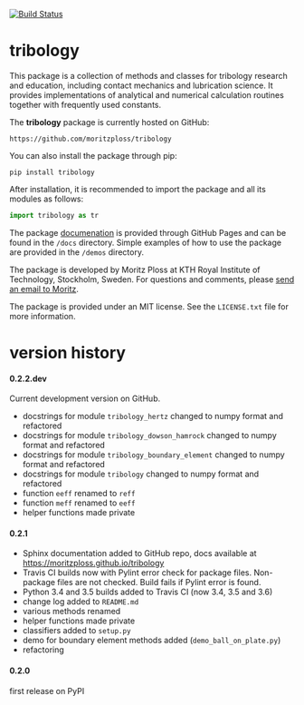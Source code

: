 [![Build Status](https://travis-ci.org/moritzploss/tribology.png)](https://travis-ci.org/moritzploss/tribology)

# tribology
This package is a collection of methods and classes for tribology
research and education, including contact mechanics and lubrication
science. It provides implementations of analytical and numerical
calculation routines together with frequently used constants.

The **tribology** package is currently hosted on GitHub:

    https://github.com/moritzploss/tribology

You can also install the package through pip:

    pip install tribology

After installation, it is recommended to import the package and all its
modules as follows:

```python
import tribology as tr
```

The package
<a href="https://moritzploss.github.io/tribology" target="_blank">
documenation</a> is provided through GitHub Pages and can be found
in the `/docs` directory. Simple examples of how to use the package are
provided in the `/demos`
directory.

The package is developed by Moritz Ploss at KTH Royal
Institute of Technology, Stockholm, Sweden. For questions and comments,
please [send an email to Moritz](mailto:moritz.ploss@gmail.com).

The package is provided under an MIT license. See the `LICENSE.txt` file
for more information.

# version history

#### 0.2.2.dev
Current development version on GitHub.

- docstrings for module `tribology_hertz` changed to numpy format and refactored
- docstrings for module `tribology_dowson_hamrock` changed to numpy format and refactored
- docstrings for module `tribology_boundary_element` changed to numpy format and refactored
- docstrings for module `tribology` changed to numpy format and refactored
- function `eeff` renamed to `reff`
- function `meff` renamed to `eeff`
- helper functions made private

#### 0.2.1
- Sphinx documentation added to GitHub repo, docs available at
https://moritzploss.github.io/tribology
-  Travis CI builds now with Pylint error check for package files.
Non-package files are not checked. Build fails if Pylint error is found.
- Python 3.4 and 3.5 builds added to Travis CI (now 3.4, 3.5 and 3.6)
- change log added to `README.md`
- various methods renamed
- helper functions made private
- classifiers added to `setup.py`
- demo for boundary element methods added (`demo_ball_on_plate.py`)
- refactoring

#### 0.2.0
first release on PyPI